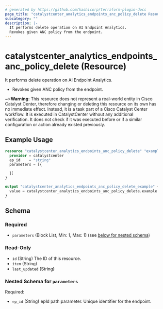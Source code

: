 ```yaml
---
# generated by https://github.com/hashicorp/terraform-plugin-docs
page_title: "catalystcenter_analytics_endpoints_anc_policy_delete Resource - terraform-provider-catalystcenter"
subcategory: ""
description: |-
  It performs delete operation on AI Endpoint Analytics.
  Revokes given ANC policy from the endpoint.
---
```


# catalystcenter_analytics_endpoints_anc_policy_delete (Resource)

It performs delete operation on AI Endpoint Analytics.

- Revokes given ANC policy from the endpoint.


~>**Warning:**
This resource does not represent a real-world entity in Cisco Catalyst Center, therefore changing or deleting this resource on its own has no immediate effect.
Instead, it is a task part of a Cisco Catalyst Center workflow. It is executed in CatalystCenter without any additional verification. It does not check if it was executed before or if a similar configuration or action already existed previously.

## Example Usage

```terraform
resource "catalystcenter_analytics_endpoints_anc_policy_delete" "example" {
  provider = catalystcenter
  ep_id    = "string"
  parameters = [{

  }]
}

output "catalystcenter_analytics_endpoints_anc_policy_delete_example" {
  value = catalystcenter_analytics_endpoints_anc_policy_delete.example
}
```

<!-- schema generated by tfplugindocs -->
## Schema

### Required

- `parameters` (Block List, Min: 1, Max: 1) (see [below for nested schema](#nestedblock--parameters))

### Read-Only

- `id` (String) The ID of this resource.
- `item` (String)
- `last_updated` (String)

<a id="nestedblock--parameters"></a>
### Nested Schema for `parameters`

Required:

- `ep_id` (String) epId path parameter. Unique identifier for the endpoint.

